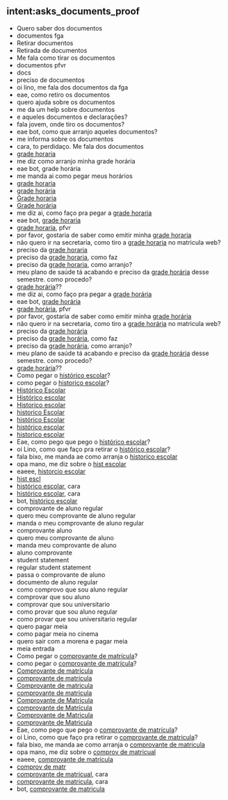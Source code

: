 ## intent:asks_documents_proof
- Quero saber dos documentos
- documentos fga
- Retirar documentos
- Retirada de documentos
- Me fala como tirar os documentos
- documentos pfvr
- docs
- preciso de documentos
- oi lino, me fala dos documentos da fga
- eae, como retiro os documentos
- quero ajuda sobre os documentos
- me da um help sobre documentos
- e aqueles documentos e declarações?
- fala jovem, onde tiro os documentos?
- eae bot, como que arranjo aqueles documentos?
- me informa sobre os documentos
- cara, to perdidaço. Me fala dos documentos
- [grade horaria](documents)
- me diz como arranjo minha grade horária
- eae bot, grade horária
- me manda ai como pegar meus horários
- [grade horaria](documents)
- [grade horária](documents)
- [Grade horaria](documents)
- [Grade horária](documents)
- me diz ai, como faço pra pegar a [grade horaria](documents)
- eae bot, [grade horaria](documents)
- [grade horaria](documents), pfvr
- por favor, gostaria de saber como emitir minha [grade horaria](documents)
- não quero ir na secretaria, como tiro a [grade horaria](documents) no matricula web?
- preciso da [grade horaria](documents)
- preciso da [grade horaria](documents), como faz
- preciso da [grade horaria](documents), como arranjo?
- meu plano de saúde tá acabando e preciso da [grade horária](documents) desse semestre. como procedo?
- [grade horária](documents)??
- me diz ai, como faço pra pegar a [grade horária](documents)
- eae bot, [grade horária](documents)
- [grade horária](documents), pfvr
- por favor, gostaria de saber como emitir minha [grade horária](documents)
- não quero ir na secretaria, como tiro a [grade horária](documents) no matricula web?
- preciso da [grade horária](documents)
- preciso da [grade horária](documents), como faz
- preciso da [grade horária](documents), como arranjo?
- meu plano de saúde tá acabando e preciso da [grade horária](documents) desse semestre. como procedo?
- [grade horária](documents)??
- Como pegar o [histórico escolar](documents)?
- como pegar o [historico escolar](documents)?
- [Histórico Escolar](documents)
- [Histórico escolar](documents)
- [Historico escolar](documents)
- [historico Escolar](documents)
- [histórico Escolar](documents)
- [histórico escolar](documents)
- [historico escolar](documents)
- Eae, como pego que pego o [histórico escolar](documents)?
- oi Lino, como que faço pra retirar o [histórico escolar](documents)?
- fala bixo, me manda ae como arranja o [historico escolar](documents)
- opa mano, me diz sobre o [hist escolar](documents)
- eaeee, [historcio escolar](documents)
- [hist escl](documents)
- [histórico escolar](documents), cara
- [histórico escolar](documents), cara
- bot, [histórico escolar](documents)
- comprovante de aluno regular
- quero meu comprovante de aluno regular
- manda o meu comprovante de aluno regular
- comprovante aluno
- quero meu comprovante de aluno
- manda meu comprovante de aluno
- aluno comprovante
- student statement
- regular student statement
- passa o comprovante de aluno
- documento de aluno regular
- como comprovo que sou aluno regular
- comprovar que sou aluno
- comprovar que sou universitario
- como provar que sou aluno regular
- como provar que sou universitario regular
- quero pagar meia
- como pagar meia no cinema
- quero sair com a morena e pagar meia
- meia entrada
- Como pegar o [comprovante de matrícula](documents)?
- como pegar o [comprovante de matrícula](documents)?
- [Comprovante de matrícula](documents)
- [comprovante de matrícula](documents)
- [Comprovante de matricula](documents)
- [comprovante de matricula](documents)
- [Comprovante de Matrícula](documents)
- [comprovante de Matrícula](documents)
- [Comprovante de Matricula](documents)
- [comprovante de Matricula](documents)
- Eae, como pego que pego o [comprovante de matrícula](documents)?
- oi Lino, como que faço pra retirar o [comprovante de matricula](documents)?
- fala bixo, me manda ae como arranja o [comprovante de matricula](documents)
- opa mano, me diz sobre o [comprov de matricual](documents)
- eaeee, [comprovante de matrícula](documents)
- [comprov de matr](documents)
- [comprovante de matricual](documents), cara
- [comprovante de matricula](documents), cara
- bot, [comprovante de matricula](documents)

<!-- ## intent:asks_regular_proof
- comprovante de aluno regular
- quero meu comprovante de aluno regular
- manda o meu comprovante de aluno regular
- comprovante aluno
- quero meu comprovante de aluno
- manda meu comprovante de aluno
- aluno comprovante
- student statement
- regular student statement
- passa o comprovante de aluno
- documento de aluno regular
- como comprovo que sou aluno regular
- comprovar que sou aluno
- comprovar que sou universitario
- como provar que sou aluno regular
- como provar que sou universitario regular
- quero pagar meia
- como pagar meia no cinema
- quero sair com a morena e pagar meia
- meia entrada


## intent:asks_about_schedule
- [grade horaria](documents)
- me diz como arranjo minha grade horária
- eae bot, grade horária
- me manda ai como pegar meus horários
- [grade horaria](documents)
- [grade horária](documents)
- [Grade horaria](documents)
- [Grade horária](documents)
- me diz ai, como faço pra pegar a [grade horaria](documents)
- eae bot, [grade horaria](documents)
- [grade horaria](documents), pfvr
- por favor, gostaria de saber como emitir minha [grade horaria](documents)
- não quero ir na secretaria, como tiro a [grade horaria](documents) no matricula web?
- preciso da [grade horaria](documents)
- preciso da [grade horaria](documents), como faz
- preciso da [grade horaria](documents), como arranjo?
- meu plano de saúde tá acabando e preciso da [grade horária](documents) desse semestre. como procedo?
- [grade horária](documents)??
- me diz ai, como faço pra pegar a [grade horária](documents)
- eae bot, [grade horária](documents)
- [grade horária](documents), pfvr
- por favor, gostaria de saber como emitir minha [grade horária](documents)
- não quero ir na secretaria, como tiro a [grade horária](documents) no matricula web?
- preciso da [grade horária](documents)
- preciso da [grade horária](documents), como faz
- preciso da [grade horária](documents), como arranjo?
- meu plano de saúde tá acabando e preciso da [grade horária](documents) desse semestre. como procedo?
- [grade horária](documents)??

## intent:asks_register_proof
- Como pegar o [comprovante de matrícula](documents)?
- como pegar o [comprovante de matrícula](documents)?
- [Comprovante de matrícula](documents)
- [comprovante de matrícula](documents)
- [Comprovante de matricula](documents)
- [comprovante de matricula](documents)
- [Comprovante de Matrícula](documents)
- [comprovante de Matrícula](documents)
- [Comprovante de Matricula](documents)
- [comprovante de Matricula](documents)
- Eae, como pego que pego o [comprovante de matrícula](documents)?
- oi Lino, como que faço pra retirar o [comprovante de matricula](documents)?
- fala bixo, me manda ae como arranja o [comprovante de matricula](documents)
- opa mano, me diz sobre o [comprov de matricual](documents)
- eaeee, [comprovante de matrícula](documents)
- [comprov de matr](documents)
- [comprovante de matricual](documents), cara
- [comprovante de matricula](documents), cara
- bot, [comprovante de matricula](documents)

## intent:asks_tutoring_proof
- Como pegar o [declaração de monitoria](documents)?
- como pegar o [Declaração de monitoria](documents)?
- [Declaracao de monitoria](documents)
- [declaracao de monitoria](documents)
- [declaracao de Monitoria](documents)
- [declaração de Monitoria](documents)
- [Declaração de monitoria](documents)
- [Declaração de Monitoria](documents)
- [Declaracao de Monitoria](documents)
- [declaração de monitoria](documents)
- Eae, como pego que pego o [declaração de monitoria](documents)?
- oi Lino, como que faço pra retirar o [declaracao de monitoria](documents)?
- fala bixo, me manda ae como arranja o [declaração de monitoria](documents)
- opa mano, me diz sobre o [desclar de monit](documents)
- eaeee, [desclaração de monitoria](documents)
- [declar de monit](documents)
- [declaração de monitoira](documents), cara
- [declaração de monitoria](documents), cara
- bot, [declaração de monitoria](documents)

## intent:asks_course_period_proof
- Como pegar o [declaração de período de curso](documents)?
- como pegar o [declaração de periodo de curso](documents)?
- [Declaracao de periodo de curso](documents)
- [declaracao de monitoria](documents)
- [declaracao de Periodo de Curso](documents)
- [Declaração de Período de Curso](documents)
- [Declaracao de Periodo de Curso](documents)
- [declaração de Período de Curso](documents)
- [Declaração de periodo de Curso](documents)
- [Declaração de Período de curso](documents)
- Eae, como pego que pego o [Declaração de período de curso](documents)?
- oi Lino, como que faço pra retirar o [declaracao de período de curso](documents)?
- fala bixo, me manda ae como arranja o [declaração de período de curso](documents)
- opa mano, me diz sobre o [desclar de period curso](documents)
- eaeee, [desclaração de período de curso](documents)
- [declar de per curs](documents)
- [declaração de período](documents), cara
- [declaração de período de curso](documents), cara
- bot, [declaração de período de curso](documents)

## intent:asks_school_history_proof
- Como pegar o [histórico escolar](documents)?
- como pegar o [historico escolar](documents)?
- [Histórico Escolar](documents)
- [Histórico escolar](documents)
- [Historico escolar](documents)
- [historico Escolar](documents)
- [histórico Escolar](documents)
- [histórico escolar](documents)
- [historico escolar](documents)
- Eae, como pego que pego o [histórico escolar](documents)?
- oi Lino, como que faço pra retirar o [histórico escolar](documents)?
- fala bixo, me manda ae como arranja o [historico escolar](documents)
- opa mano, me diz sobre o [hist escolar](documents)
- eaeee, [historcio escolar](documents)
- [hist escl](documents)
- [histórico escolar](documents), cara
- [histórico escolar](documents), cara
- bot, [histórico escolar](documents) -->